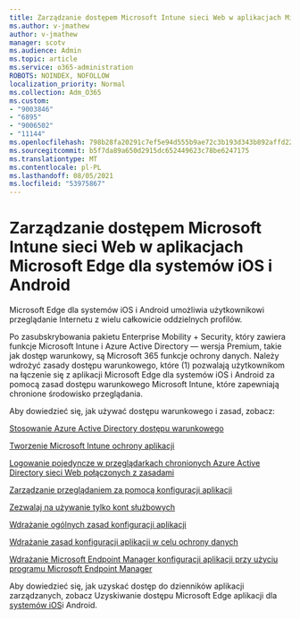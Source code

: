 ```yaml
---
title: Zarządzanie dostępem Microsoft Intune sieci Web w aplikacjach Microsoft Edge dla systemów iOS i Android
ms.author: v-jmathew
author: v-jmathew
manager: scotv
ms.audience: Admin
ms.topic: article
ms.service: o365-administration
ROBOTS: NOINDEX, NOFOLLOW
localization_priority: Normal
ms.collection: Adm_O365
ms.custom:
- "9003846"
- "6895"
- "9006502"
- "11144"
ms.openlocfilehash: 798b28fa20291c7ef5e94d555b9ae72c3b193d343b892affd22b6a23e780d523
ms.sourcegitcommit: b5f7da89a650d2915dc652449623c78be6247175
ms.translationtype: MT
ms.contentlocale: pl-PL
ms.lasthandoff: 08/05/2021
ms.locfileid: "53975867"
---
```

# <a name="use-microsoft-intune-to-manage-web-access-in-microsoft-edge-for-ios-and-android"></a>Zarządzanie dostępem Microsoft Intune sieci Web w aplikacjach Microsoft Edge dla systemów iOS i Android

Microsoft Edge dla systemów iOS i Android umożliwia użytkownikowi przeglądanie Internetu z wielu całkowicie oddzielnych profilów.

Po zasubskrybowania pakietu Enterprise Mobility + Security, który zawiera funkcje Microsoft Intune i Azure Active Directory — wersja Premium, takie jak dostęp warunkowy, są Microsoft 365 funkcje ochrony danych. Należy wdrożyć zasady dostępu warunkowego, które (1) pozwalają użytkownikom na łączenie się z aplikacji Microsoft Edge dla systemów iOS i Android za pomocą zasad dostępu warunkowego Microsoft Intune, które zapewniają chronione środowisko przeglądania.

Aby dowiedzieć się, jak używać dostępu warunkowego i zasad, zobacz:

[Stosowanie Azure Active Directory dostępu warunkowego](https://go.microsoft.com/fwlink/?linkid=2132481)

[Tworzenie Microsoft Intune ochrony aplikacji](https://go.microsoft.com/fwlink/?linkid=2132651)

[Logowanie pojedyncze w przeglądarkach chronionych Azure Active Directory sieci Web połączonych z zasadami](https://go.microsoft.com/fwlink/?linkid=2132482)

[Zarządzanie przeglądaniem za pomocą konfiguracji aplikacji](https://go.microsoft.com/fwlink/?linkid=2132483)

[Zezwalaj na używanie tylko kont służbowych](https://go.microsoft.com/fwlink/?linkid=2132652)

[Wdrażanie ogólnych zasad konfiguracji aplikacji](https://go.microsoft.com/fwlink/?linkid=2132653)

[Wdrażanie zasad konfiguracji aplikacji w celu ochrony danych](https://go.microsoft.com/fwlink/?linkid=2132654)

[Wdrażanie Microsoft Endpoint Manager konfiguracji aplikacji przy użyciu programu Microsoft Endpoint Manager](https://go.microsoft.com/fwlink/?linkid=2132707)

Aby dowiedzieć się, jak uzyskać dostęp do dzienników aplikacji zarządzanych, zobacz Uzyskiwanie dostępu Microsoft Edge aplikacji dla [systemów iOS](https://go.microsoft.com/fwlink/?linkid=2132578)i Android.
